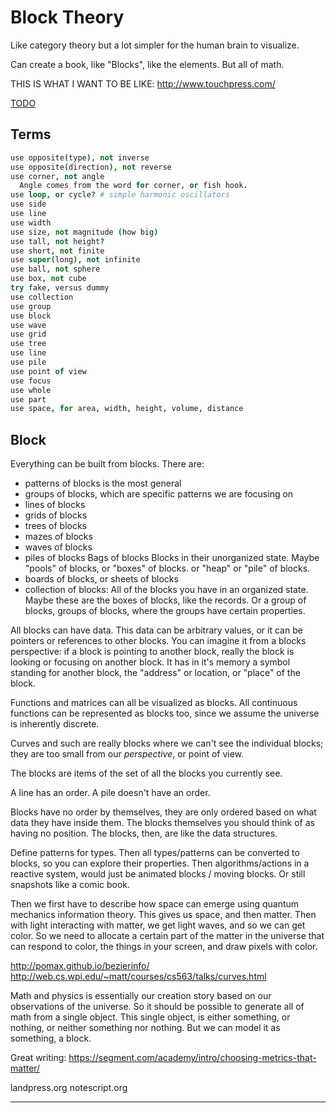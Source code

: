 
# Block Theory

Like category theory but a lot simpler for the human brain to visualize.

Can create a book, like "Blocks", like the elements. But all of math.

THIS IS WHAT I WANT TO BE LIKE: http://www.touchpress.com/

[TODO](block-theory-todo.m)

## Terms

```coffee
use opposite(type), not inverse
use opposite(direction), not reverse
use corner, not angle
  Angle comes from the word for corner, or fish hook.
use loop, or cycle? # simple harmonic oscillators
use side
use line
use width
use size, not magnitude (how big)
use tall, not height?
use short, not finite
use super(long), not infinite
use ball, not sphere
use box, not cube
try fake, versus dummy
use collection
use group
use block
use wave
use grid
use tree
use line
use pile
use point of view
use focus
use whole
use part
use space, for area, width, height, volume, distance
```

## Block

Everything can be built from blocks. There are:

- patterns of blocks is the most general
- groups of blocks, which are specific patterns we are focusing on
- lines of blocks
- grids of blocks
- trees of blocks
- mazes of blocks
- waves of blocks
- piles of blocks Bags of blocks Blocks in their unorganized state. Maybe "pools" of blocks, or "boxes" of blocks. or "heap" or "pile" of blocks.
- boards of blocks, or sheets of blocks
- collection of blocks: All of the blocks you have in an organized state. Maybe these are the boxes of blocks, like the records. Or a group of blocks, groups of blocks, where the groups have certain properties.

All blocks can have data. This data can be arbitrary values, or it can be pointers or references to other blocks. You can imagine it from a blocks perspective: if a block is pointing to another block, really the block is looking or focusing on another block. It has in it's memory a symbol standing for another block, the "address" or location, or "place" of the block.

Functions and matrices can all be visualized as blocks. All continuous functions can be represented as blocks too, since we assume the universe is inherently discrete.

Curves and such are really blocks where we can't see the individual blocks; they are too small from our _perspective_, or point of view.

The blocks are items of the set of all the blocks you currently see.

A line has an order. A pile doesn't have an order.

Blocks have no order by themselves, they are only ordered based on what data they have inside them. The blocks themselves you should think of as having no position. The blocks, then, are like the data structures.

Define patterns for types. Then all types/patterns can be converted to blocks, so you can explore their properties. Then algorithms/actions in a reactive system, would just be animated blocks / moving blocks. Or still snapshots like a comic book.

Then we first have to describe how space can emerge using quantum mechanics information theory. This gives us space, and then matter. Then with light interacting with matter, we get light waves, and so we can get color. So we need to allocate a certain part of the matter in the universe that can respond to color, the things in your screen, and draw pixels with color.

http://pomax.github.io/bezierinfo/
http://web.cs.wpi.edu/~matt/courses/cs563/talks/curves.html

Math and physics is essentially our creation story based on our observations of the universe. So it should be possible to generate all of math from a single object. This single object, is either something, or nothing, or neither something nor nothing. But we can model it as something, a block.

Great writing: https://segment.com/academy/intro/choosing-metrics-that-matter/

landpress.org
notescript.org

---
